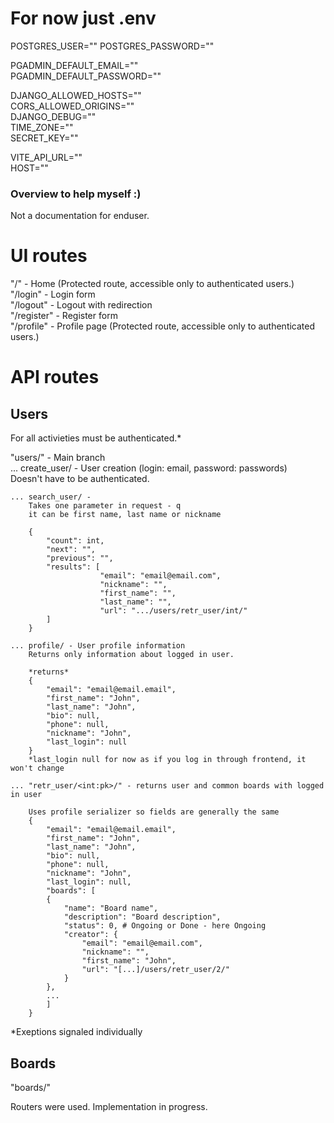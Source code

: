 # For now just .env
POSTGRES_USER=""
POSTGRES_PASSWORD=""

PGADMIN_DEFAULT_EMAIL=""  
PGADMIN_DEFAULT_PASSWORD=""

DJANGO_ALLOWED_HOSTS=""  
CORS_ALLOWED_ORIGINS=""  
DJANGO_DEBUG=""  
TIME_ZONE=""  
SECRET_KEY=""


VITE_API_URL=""  
HOST=""

### Overview to help myself :) 
Not a documentation for enduser.

# UI routes
"/" - Home (Protected route, accessible only to authenticated users.)  <br>
"/login" - Login form  <br>
"/logout" - Logout with redirection  <br>
"/register" - Register form  <br>
"/profile" - Profile page (Protected route, accessible only to authenticated users.) <br> 


# API routes
## Users
For all activieties must be authenticated.*  

"users/" - Main branch <br>
    ... create_user/ - User creation (login: email, password: passwords) <br>
        Doesn't have to be authenticated.  <br>

    ... search_user/ -  
        Takes one parameter in request - q  
        it can be first name, last name or nickname  

        {
            "count": int,
            "next": "",
            "previous": "",
            "results": [
                        "email": "email@email.com",
                        "nickname": "",
                        "first_name": "",
                        "last_name": "",
                        "url": ".../users/retr_user/int/"
            ]
        }

    ... profile/ - User profile information  
        Returns only information about logged in user.  

        *returns*
        {
            "email": "email@email.email",
            "first_name": "John",
            "last_name": "John",
            "bio": null,
            "phone": null,
            "nickname": "John",
            "last_login": null 
        }
        *last_login null for now as if you log in through frontend, it won't change

    ... "retr_user/<int:pk>/" - returns user and common boards with logged in user  

        Uses profile serializer so fields are generally the same
        {
            "email": "email@email.email",
            "first_name": "John",
            "last_name": "John",
            "bio": null,
            "phone": null,
            "nickname": "John",
            "last_login": null,
            "boards": [
            {
                "name": "Board name",
                "description": "Board description",
                "status": 0, # Ongoing or Done - here Ongoing
                "creator": {
                    "email": "email@email.com",
                    "nickname": "",
                    "first_name": "John",
                    "url": "[...]/users/retr_user/2/"
                }
            },
            ...
            ]
        }

*Exeptions signaled individually  

## Boards


"boards/"  

Routers were used. Implementation in progress.  